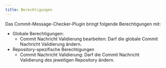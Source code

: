 ```yaml
---
title: Berechtigungen
---
```

Das Commit-Message-Checker-Plugin bringt folgende Berechtigungen mit: 

* Globale Berechtigungen:
    * Commit Nachricht Validierung bearbeiten: Darf die globale Commit Nachricht Validierung ändern.
* Repository-spezifische Berechtigungen
    * Commit Nachricht Validierung: Darf die Commit Nachricht Validierung des jeweiligen Repository ändern.
